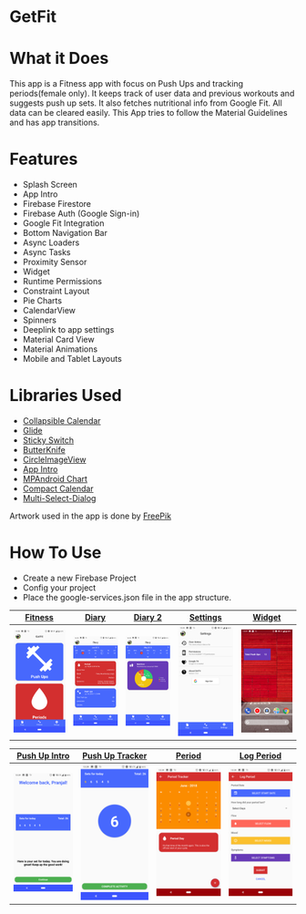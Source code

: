 # GetFit

# What it Does
  This app is a Fitness app with focus on Push Ups and tracking periods(female only). It keeps track of user data and previous workouts and suggests push up sets. It also fetches nutritional info from Google Fit. All data can be cleared easily. This App tries to follow the Material Guidelines and has app transitions.

# Features
  - Splash Screen
  - App Intro
  - Firebase Firestore
  - Firebase Auth (Google Sign-in)
  - Google Fit Integration
  - Bottom Navigation Bar
  - Async Loaders
  - Async Tasks
  - Proximity Sensor
  - Widget
  - Runtime Permissions
  - Constraint Layout
  - Pie Charts
  - CalendarView
  - Spinners
  - Deeplink to app settings
  - Material Card View
  - Material Animations
  - Mobile and Tablet Layouts
  
# Libraries Used
  - [Collapsible Calendar][link_1]
  - [Glide][link_2]
  - [Sticky Switch][link_3]
  - [ButterKnife][link_4]
  - [CircleImageView][link_5]
  - [App Intro][link_6]
  - [MPAndroid Chart][link_7]
  - [Compact Calendar][link_8]
  - [Multi-Select-Dialog][link_9]
  
  Artwork used in the app is done by [FreePik][link_10]
  
# How To Use
  - Create a new Firebase Project
  - Config your project
  - Place the google-services.json file in the app structure.


[Fitness][screen_1] | [Diary][screen_2] | [Diary 2][screen_3] | [Settings][screen_4] | [Widget][screen_5]
--- | --- | --- | --- | ---
![screen_1] | ![screen_2] | ![screen_3] | ![screen_4] | ![screen_5]


[Push Up Intro][screen_9] | [Push Up Tracker][screen_6] | [Period][screen_7] | [Log Period][screen_8] 
--- | --- | --- | --- 
![screen_9] | ![screen_6] | ![screen_7] | ![screen_8] 

[screen_1]: https://raw.githubusercontent.com/PranjalDesai/GetFit_UdacityCapstone/master/Screenshots/Screenshot_20180621-122826.png

[screen_2]: https://raw.githubusercontent.com/PranjalDesai/GetFit_UdacityCapstone/master/Screenshots/Screenshot_20180621-122847.png

[screen_3]: https://raw.githubusercontent.com/PranjalDesai/GetFit_UdacityCapstone/master/Screenshots/Screenshot_20180621-122855.png

[screen_4]: https://raw.githubusercontent.com/PranjalDesai/GetFit_UdacityCapstone/master/Screenshots/Screenshot_20180621-122902.png

[screen_5]: https://raw.githubusercontent.com/PranjalDesai/GetFit_UdacityCapstone/master/Screenshots/Screenshot_20180621-122759.png

[screen_6]: https://raw.githubusercontent.com/PranjalDesai/GetFit_UdacityCapstone/master/Screenshots/Screenshot_20180621-122913.png

[screen_7]: https://raw.githubusercontent.com/PranjalDesai/GetFit_UdacityCapstone/master/Screenshots/Screenshot_20180621-122945.png

[screen_8]: https://raw.githubusercontent.com/PranjalDesai/GetFit_UdacityCapstone/master/Screenshots/Screenshot_20180621-122950.png

[screen_9]: https://raw.githubusercontent.com/PranjalDesai/GetFit_UdacityCapstone/master/Screenshots/Screenshot_20180621-122909.png

[link_1]: https://github.com/shrikanth7698/Collapsible-Calendar-View-Android

[link_2]: https://github.com/bumptech/glide

[link_3]: https://github.com/GwonHyeok/StickySwitch

[link_4]: https://github.com/JakeWharton/butterknife

[link_5]: https://github.com/hdodenhof/CircleImageView

[link_6]: https://github.com/apl-devs/AppIntro

[link_7]: https://github.com/PhilJay/MPAndroidChart

[link_8]: https://github.com/SundeepK/CompactCalendarView

[link_9]: https://github.com/abumoallim/Android-Multi-Select-Dialog

[link_10]: https://www.freepik.com/
